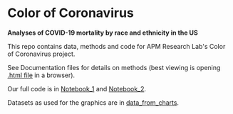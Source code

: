 # Color of Coronavirus 
**Analyses of COVID-19 mortality by race and ethnicity in the US**

This repo contains data, methods and code for APM Research Lab's Color of Coronavirus project. 

See Documentation files for details on methods (best viewing is opening [.html file](Documentation.html) in a browser). 

Our full code is in [Notebook_1](Notebook_1.Rmd) and [Notebook_2](Notebook_2.Rmd). 

Datasets as used for the graphics are in [data_from_charts](data_from_charts).

